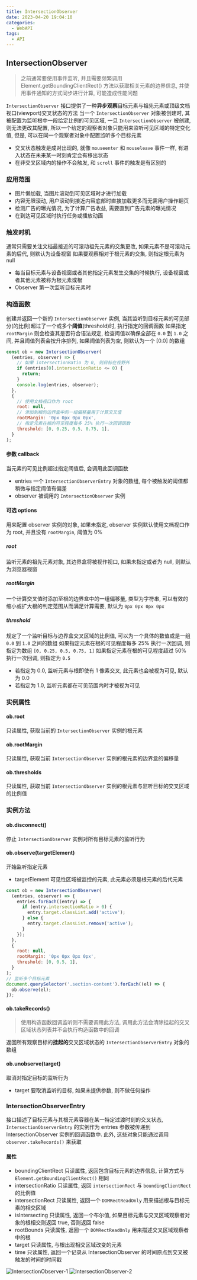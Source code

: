 ```yaml
---
title: IntersectionObserver
date: 2023-04-20 19:04:10
categories:
  - WebAPI
tags:
  - API
---
```


## IntersectionObserver

> 之前通常要使用事件监听, 并且需要频繁调用 Element.getBoundingClientRect() 方法以获取相关元素的边界信息, 并使用事件通知的方式同步进行计算, 可能造成性能问题

`IntersectionObserver` 接口提供了一种**异步观察**目标元素与祖先元素或顶级文档视口(viewport)交叉状态的方法
当一个 `IntersectionObserver` 对象被创建时, 其被配置为监听根中一段给定比例的可见区域, 一旦 `IntersectionObserver` 被创建, 则无法更改其配置, 所以一个给定的观察者对象只能用来监听可见区域的特定变化值, 但是, 可以在同一个观察者对象中配置监听多个目标元素

- 交叉状态触发是成对出现的, 就像 `mouseenter` 和 `mouseleave` 事件一样, 有进入状态在未来某一时刻肯定会有移出状态
- 在非交叉区域内的操作不会触发, 和 `scroll` 事件的触发是有区别的

### 应用范围

- 图片懒加载, 当图片滚动到可见区域时才进行加载
- 内容无限滚动, 用户滚动到接近内容底部时直接加载更多而无需用户操作翻页
- 检测广告的曝光情况, 为了计算广告收益, 需要直到广告元素的曝光情况
- 在到达可见区域时执行任务或播放动画

### 触发时机

通常只需要关注文档最接近的可滚动祖先元素的交集更改, 如果元素不是可滚动元素的后代, 则默认为设备视窗
如果要观察相对于根元素的交集, 则指定根元素为 null

- 每当目标元素与设备视窗或者其他指定元素发生交集的时候执行, 设备视窗或者其他元素被称为根元素或根
- Observer 第一次监听目标元素时

### 构造函数

创建并返回一个新的 `IntersectionObserver` 实例, 当其监听到目标元素的可见部分(的比例)超过了一个或多个**阈值**(threshold)时, 执行指定的回调函数
如果指定 `rootMargin` 则会检查其是否符合语法规定, 检查阈值以确保全部在 `0.0` 到 `1.0` 之间, 并且阈值列表会按升序排列, 如果阈值列表为空, 则默认为一个 [0.0] 的数组

```javascript
const ob = new IntersectionObserver(
  (entries, observer) => {
    // 如果 intersectionRatio 为 0, 则目标在视野外
    if (entries[0].intersectionRatio <= 0) {
      return;
    }
    console.log(entries, observer);
  },
  {
    // 使用文档视口作为 root
    root: null,
    // 添加到根的边界盒中的一组偏移量用于计算交叉值
    rootMargin: '0px 0px 0px 0px',
    // 指定元素在根的可见程度每多 25% 执行一次回调函数
    threshold: [0, 0.25, 0.5, 0.75, 1],
  }
);
```

#### 参数 callback

当元素的可见比例超过指定阈值后, 会调用此回调函数

- entries 一个 `IntersectionObserverEntry` 对象的数组, 每个被触发的阈值都稍微与指定阈值有偏差
- observer 被调用的 `IntersectionObserver` 实例

#### 可选 options

用来配置 observer 实例的对象, 如果未指定, observer 实例默认使用文档视口作为 root, 并且没有 `rootMargin`, 阈值为 0%

##### root

监听元素的祖先元素对象, 其边界盒将被视作视口, 如果未指定或者为 null, 则默认为浏览器视窗

##### rootMargin

一个计算交叉值时添加至根的边界盒中的一组偏移量, 类型为字符串, 可以有效的缩小或扩大根的判定范围从而满足计算需要, 默认为 `0px 0px 0px 0px`

##### threshold

规定了一个监听目标与边界盒交叉区域的比例值, 可以为一个具体的数值或是一组 `0.0` 到 `1.0` 之间的数组
如果指定元素在根的可见程度每多 25% 执行一次回调, 则指定为数组 `[0, 0.25, 0.5, 0.75, 1]`
如果指定元素在根的可见程度超过 50% 执行一次回调, 则指定为 `0.5`

- 若指定为 0.0, 监听元素与根即使有 1 像素交叉, 此元素也会被视为可见, 默认为 0.0
- 若指定为 1.0, 监听元素都在可见范围内时才被视为可见

### 实例属性

#### ob.root

只读属性, 获取当前的 `IntersectionObserver` 实例的根元素

#### ob.rootMargin

只读属性, 获取当前 `IntersectionObserver` 实例的根元素的边界盒的偏移量

#### ob.thresholds

只读属性, 获取当前 `IntersectionObserver` 实例的根元素与监听目标的交叉区域的比例值

### 实例方法

#### ob.disconnect()

停止 `IntersectionObserver` 实例对所有目标元素的监听行为

#### ob.observe(targetElement)

开始监听指定元素

- targetElement 可见性区域被监控的元素, 此元素必须是根元素的后代元素

```javascript
const ob = new IntersectionObserver(
  (entries, observer) => {
    entries.forEach((entry) => {
      if (entry.intersectionRatio > 0) {
        entry.target.classList.add('active');
      } else {
        entry.target.classList.remove('active');
      }
    });
  },
  {
    root: null,
    rootMargin: '0px 0px 0px 0px',
    threshold: [0, 0.5, 1],
  }
);
// 监听多个目标元素
document.querySelector('.section-content').forEach((el) => {
  ob.observe(el);
});
```

#### ob.takeRecords()

> 使用构造函数回调监听则不需要调用此方法, 调用此方法会清除挂起的交叉区域状态列表并不会执行构造函数中的回调

返回所有观察目标的**挂起的**交叉区域状态的 `IntersectionObserverEntry` 对象的数组

#### ob.unobserve(target)

取消对指定目标的监听行为

- target 要取消监听的目标, 如果未提供参数, 则不做任何操作

### IntersectionObserverEntry

接口描述了目标元素与其根元素容器在某一特定过渡时刻的交叉状态, `IntersectionObserverEntry` 的实例作为 entries 参数被传递到 IntersectionObserver 实例的回调函数中.
此外, 这些对象只能通过调用 `observer.takeRecords()` 来获取

#### 属性

- boundingClientRect 只读属性, 返回包含目标元素的边界信息, 计算方式与 `Element.getBoundingClientRect()` 相同
- intersectionRatio 只读属性, 返回 `intersectionRect` 与 `boundingClientRect` 的比例值
- intersectionRect 只读属性, 返回一个 `DOMRectReadOnly` 用来描述根与目标元素的相交区域
- isIntersecting 只读属性, 返回一个布尔值, 如果目标元素与交叉区域观察者对象的根相交则返回 true, 否则返回 false
- rootBounds 只读属性, 返回一个 `DOMRectReadOnly` 用来描述交叉区域观察者中的根
- target 只读属性, 与根出现相交区域改变的元素
- time 只读属性, 返回一个记录从 IntersectionObserver 的时间原点到交叉被触发的时间的时间戳

![IntersectionObserver-1](/images/IntersectionObserver-1.jpg)
![IntersectionObserver-2](/images/IntersectionObserver-2.jpg)
